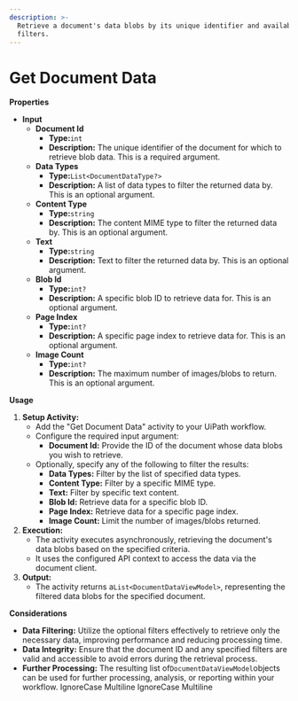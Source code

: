```yaml
---
description: >-
  Retrieve a document's data blobs by its unique identifier and available
  filters.
---
```


# Get Document Data

**Properties**

* **Input**
  * **Document Id**
    * **Type:**`int`
    * **Description:** The unique identifier of the document for which to retrieve blob data. This is a required argument.
  * **Data Types**
    * **Type:**`List<DocumentDataType?>`
    * **Description:** A list of data types to filter the returned data by. This is an optional argument.
  * **Content Type**
    * **Type:**`string`
    * **Description:** The content MIME type to filter the returned data by. This is an optional argument.
  * **Text**
    * **Type:**`string`
    * **Description:** Text to filter the returned data by. This is an optional argument.
  * **Blob Id**
    * **Type:**`int?`
    * **Description:** A specific blob ID to retrieve data for. This is an optional argument.
  * **Page Index**
    * **Type:**`int?`
    * **Description:** A specific page index to retrieve data for. This is an optional argument.
  * **Image Count**
    * **Type:**`int?`
    * **Description:** The maximum number of images/blobs to return. This is an optional argument.

**Usage**

1. **Setup Activity:**
   * Add the "Get Document Data" activity to your UiPath workflow.
   * Configure the required input argument:
     * **Document Id:** Provide the ID of the document whose data blobs you wish to retrieve.
   * Optionally, specify any of the following to filter the results:
     * **Data Types:** Filter by the list of specified data types.
     * **Content Type:** Filter by a specific MIME type.
     * **Text:** Filter by specific text content.
     * **Blob Id:** Retrieve data for a specific blob ID.
     * **Page Index:** Retrieve data for a specific page index.
     * **Image Count:** Limit the number of images/blobs returned.
2. **Execution:**
   * The activity executes asynchronously, retrieving the document's data blobs based on the specified criteria.
   * It uses the configured API context to access the data via the document client.
3. **Output:**
   * The activity returns a`List<DocumentDataViewModel>`, representing the filtered data blobs for the specified document.

**Considerations**

* **Data Filtering:** Utilize the optional filters effectively to retrieve only the necessary data, improving performance and reducing processing time.
* **Data Integrity:** Ensure that the document ID and any specified filters are valid and accessible to avoid errors during the retrieval process.
* **Further Processing:** The resulting list of`DocumentDataViewModel`objects can be used for further processing, analysis, or reporting within your workflow.
 IgnoreCase Multiline IgnoreCase Multiline
